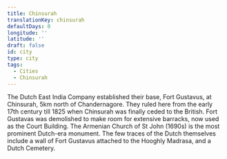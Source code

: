 ```yaml
---
title: Chinsurah
translationKey: chinsurah
defaultDays: 0
longitude: ''
latitude: ''
draft: false
id: city
type: city
tags:
  - Cities
  - Chinsurah
---
```

The Dutch East India Company established their base, Fort Gustavus, at Chinsurah, 5km north of Chandernagore.  They ruled here from the early 17th century till 1825 when Chinsurah was finally ceded to the British. Fort Gustavas was demolished to make room for extensive barracks, now used as the Court Building. The Armenian Church of St John (1690s) is the most prominent Dutch-era monument. The few traces of the Dutch themselves include a wall of Fort Gustavus attached to the Hooghly Madrasa, and a Dutch Cemetery.
